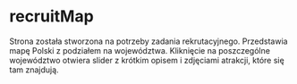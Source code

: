 # recruitMap
Strona została stworzona na potrzeby zadania rekrutacyjnego. Przedstawia mapę Polski z podziałem na województwa. Kliknięcie na poszczególne województwo otwiera slider z krótkim opisem i zdjęciami atrakcji, które się tam znajdują.

